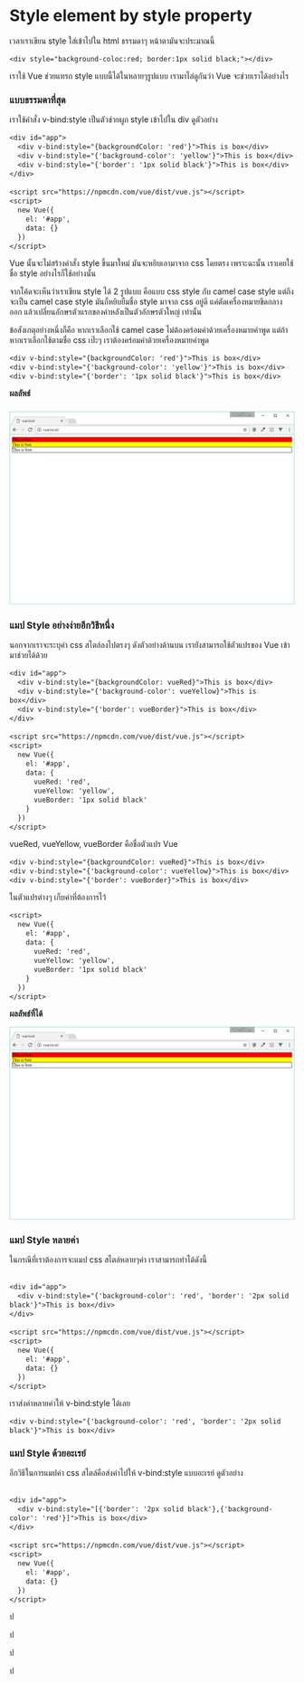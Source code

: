 

# Style element by style property

เวลาเราเขียน style ใส่เข้าไปใน html ธรรมดาๆ หน้าตามันจะประมาณนี้

```
<div style="background-coloc:red; border:1px solid black;"></div>
```

เราใช้ Vue ช่วยแทรก style แบบนี้ได้ในหลายๆรูปแบบ เรามาไล่ดูกันว่า Vue จะช่วยเราได้อย่างไร

### แบบธรรมดาที่สุด

เราใช้คำสั่ง v-bind:style เป็นตัวช่วยผูก style เข้าไปใน div ดูตัวอย่าง

```
<div id="app">
  <div v-bind:style="{backgroundColor: 'red'}">This is box</div>
  <div v-bind:style="{'background-color': 'yellow'}">This is box</div>
  <div v-bind:style="{'border': '1px solid black'}">This is box</div>
</div>

<script src="https://npmcdn.com/vue/dist/vue.js"></script>
<script>
  new Vue({
    el: '#app',
    data: {} 
  })
</script>
```

Vue นั้นจะไม่สร้างคำสั่ง style ขึ้นมาใหม่ มันจะหยิบเอามาจาก css โดยตรง เพราะฉะนั้น เราเคยใช้ชื่อ style อย่างไรก็ใช้อย่างนั้น

จากโค้ดจะเห็นว่าเราเขียน style ได้ 2 รูปแบบ คือแบบ css style กับ camel case style แต่ถึงจะเป็น camel case style มันก็หยิบยืมชื่อ style มาจาก css อยู่ดี แค่ตัดเครื่องหมายขีดกลางออก แล้วเปลี่ยนอักษรตัวแรกของคำหลังเป็นตัวอักษรตัวใหญ่ เท่านั้น

ข้อสังเกตุอย่างหนึ่งก็คือ หากเราเลือกใช้ camel case ไม่ต้องคร่อมค่าด้วยเครื่องหมายคำพูด แต่ถ้าหากเราเลือกใช้ตามชื่อ css เป๊ะๆ เราต้องคร่อมค่าด้วยเครื่องหมายคำพูด

```
<div v-bind:style="{backgroundColor: 'red'}">This is box</div>
<div v-bind:style="{'background-color': 'yellow'}">This is box</div>
<div v-bind:style="{'border': '1px solid black'}">This is box</div>
```

**ผลลัพธ์**

### ![](/assets/2017-03-06_10-21-15.jpg)

### แมป Style อย่างง่ายอีกวิธีหนึ่ง

นอกจากเราจะระบุค่า css สไตล์ลงไปตรงๆ ดังตัวอย่างด้านบน เรายังสามารถใช้ตัวแปรของ Vue เข้ามาช่วยได้ด้วย

```
<div id="app">
  <div v-bind:style="{backgroundColor: vueRed}">This is box</div>
  <div v-bind:style="{'background-color': vueYellow}">This is box</div>
  <div v-bind:style="{'border': vueBorder}">This is box</div>
</div>

<script src="https://npmcdn.com/vue/dist/vue.js"></script>
<script>
  new Vue({
    el: '#app',
    data: {
      vueRed: 'red',
      vueYellow: 'yellow',
      vueBorder: '1px solid black' 
    } 
  })
</script>
```

vueRed, vueYellow, vueBorder คือชื่อตัวแปร Vue

```
<div v-bind:style="{backgroundColor: vueRed}">This is box</div>
<div v-bind:style="{'background-color': vueYellow}">This is box</div>
<div v-bind:style="{'border': vueBorder}">This is box</div>
```

ในตัวแปรต่างๆ เก็บค่าที่ต้องการไว้

```
<script>
  new Vue({
    el: '#app',
    data: {
      vueRed: 'red',
      vueYellow: 'yellow',
      vueBorder: '1px solid black' 
    } 
  })
</script>
```

**ผลลัพธ์ที่ได้**

![](/assets/2017-03-06_10-21-15.jpg)

### แมป Style หลายค่า

ในกรณีที่เราต้องการจะแมป css สไตล์หลายๆค่า เราสามารถทำได้ดังนี้ 

```

<div id="app">
  <div v-bind:style="{'background-color': 'red', 'border': '2px solid black'}">This is box</div>
</div>

<script src="https://npmcdn.com/vue/dist/vue.js"></script>
<script>
  new Vue({
    el: '#app',
    data: {} 
  })
</script>
```

เราส่งค่าหลายค่าให้ v-bind:style ได้เลย

```
<div v-bind:style="{'background-color': 'red', 'border': '2px solid black'}">This is box</div>
```

### แมป Style ด้วยอะเรย์

อีกวิธีในการแมปค่า css สไตล์คือส่งค่าไปให้ v-bind:style แบบอะเรย์ ดูตัวอย่าง

```

<div id="app">
  <div v-bind:style="[{'border': '2px solid black'},{'background-color': 'red'}]">This is box</div>
</div>

<script src="https://npmcdn.com/vue/dist/vue.js"></script>
<script>
  new Vue({
    el: '#app',
    data: {} 
  })
</script>
```

ป

ป

ป

ป

